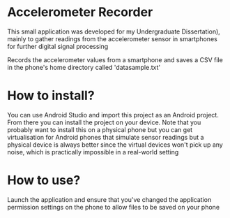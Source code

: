 # Accelerometer Recorder
This small application was developed for my Undergraduate Dissertation), mainly to gather readings from the accelerometer sensor in smartphones for further digital signal processing

Records the accelerometer values from a smartphone and saves a CSV file in the phone's home directory called 'datasample.txt'

# How to install?
You can use Android Studio and import this project as an Android project. From there you can install the project on your device. Note that you probably want to install this on a physical phone but you can get virtualisation for Android phones that simulate sensor readings but a physical device is always better since the virtual devices won't pick up any noise, which is practically impossible in a real-world setting

# How to use?
Launch the application and ensure that you've changed the application permission settings on the phone to allow files to be saved on your phone
